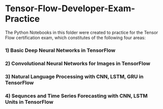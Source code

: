 # Tensor-Flow-Developer-Exam-Practice

The Python Notebooks in this folder were created to practice for the Tensor Flow certification exam, which constitutes of the following four areas:

### 1) Basic Deep Neural Networks in TensorFlow
### 2) Convolutional Neural Networks for Images in TensorFlow
### 3) Natural Language Processing with CNN, LSTM, GRU in TensorFlow
### 4) Sequnces and Time Series Forecasting with CNN, LSTM Units in TensorFlow
